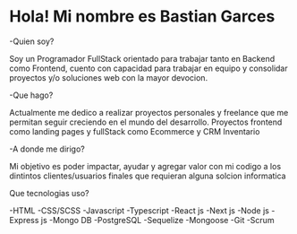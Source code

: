 # Hola! Mi nombre es Bastian Garces

-Quien soy?

  Soy un Programador FullStack orientado para trabajar tanto en Backend como Frontend, cuento con capacidad para trabajar
en equipo y consolidar proyectos y/o soluciones web con la mayor devocion.

-Que hago?

  Actualmente me dedico a realizar proyectos personales y freelance que me permitan seguir creciendo en el mundo del
desarrollo. Proyectos frontend como landing pages y fullStack como Ecommerce y CRM Inventario 

-A donde me dirigo?

  Mi objetivo es poder impactar, ayudar y agregar valor con mi codigo a los dintintos clientes/usuarios finales que 
requieran alguna solcion informatica 


Que tecnologias uso?

-HTML
-CSS/SCSS
-Javascript
-Typescript
-React js
-Next js
-Node js
-Express js
-Mongo DB
-PostgreSQL
-Sequelize
-Mongoose
-Git
-Scrum
